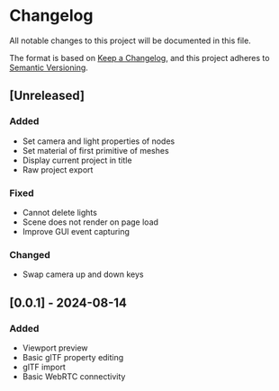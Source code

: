 # Changelog

All notable changes to this project will be documented in this file.

The format is based on [Keep a Changelog](https://keepachangelog.com/en/1.1.0/),
and this project adheres to [Semantic Versioning](https://semver.org/spec/v2.0.0.html).

## [Unreleased]

### Added

- Set camera and light properties of nodes
- Set material of first primitive of meshes
- Display current project in title
- Raw project export

### Fixed

- Cannot delete lights
- Scene does not render on page load
- Improve GUI event capturing

### Changed

- Swap camera up and down keys

## [0.0.1] - 2024-08-14

### Added

- Viewport preview
- Basic glTF property editing
- glTF import
- Basic WebRTC connectivity
